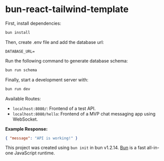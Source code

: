 # bun-react-tailwind-template

First, install dependencies:

```bash
bun install
```

Then, create .env file and add the database url:

```
DATABASE_URL=
```

Run the following command to generate database schema:

```sh
bun run schema
```

Finally, start a development server with:

```bash
bun run dev
```

Available Routes:

- `localhost:8080/`: Frontend of a test API.
- `localhost:8080/hello`: Frontend of a MVP chat messaging app using WebSocket.

**Example Response:**

```json
{ "message": "API is working!" }
```

This project was created using `bun init` in bun v1.2.14. [Bun](https://bun.sh) is a fast all-in-one JavaScript runtime.
